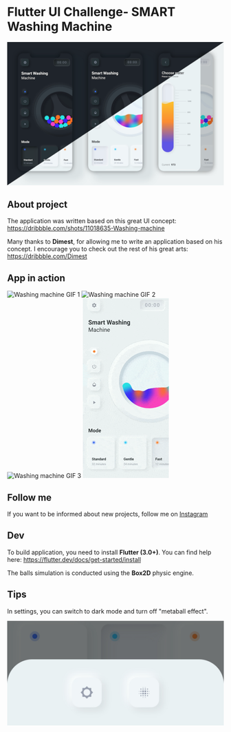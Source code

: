 # Flutter UI Challenge- SMART Washing Machine

![Flutter smart washing machine app](https://github.com/Zazaaw/flutter_whirlpool/raw/master/doc/img/main.png)

## About project

The application was written based on this great UI concept: https://dribbble.com/shots/11018635-Washing-machine

Many thanks to **Dimest**, for allowing me to write an application based on his concept. I encourage you to check out the rest of his great arts: https://dribbble.com/Dimest

## App in action

![Washing machine GIF 1](https://github.com/Zazaaw/flutter_whirlpool/raw/master/doc/img/1.gif)
![Washing machine GIF 2](https://github.com/Zazaaaw/flutter_whirlpool/raw/master/doc/img/2.gif)
![Washing machine GIF 3](https://github.com/Zazaaw/flutter_whirlpool/raw/master/doc/img/3.gif)
![Washing machine GIF 4](https://github.com/Zazaaw/flutter_whirlpool/raw/master/doc/img/4.gif)

## Follow me

If you want to be informed about new projects, follow me on [Instagram](https://www.instagram.com/faizhazimhawarii) 


## Dev

To build application, you need to install **Flutter (3.0+)**. You can find help here: https://flutter.dev/docs/get-started/install

The balls simulation is conducted using the **Box2D** physic engine.

## Tips

In settings, you can switch to dark mode and turn off "metaball effect".

![How to disable metaball](https://github.com/Zazaaw/flutter_whirlpool/raw/master/doc/img/settings.png)
